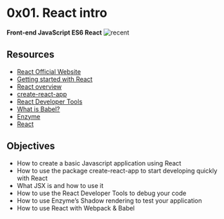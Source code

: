 # 0x01. React intro
**Front-end JavaScript ES6 React**
![recent](https://github.com/JO-YE/alx-react/assets/111038087/80a0e214-223d-4c32-8ee3-16e4209ee463)

## Resources

- [React Official Website](https://react.dev/)
- [Getting started with React](https://www.taniarascia.com/getting-started-with-react/)
- [React overview](https://react.dev/docs/getting-started.html)
- [create-react-app](https://github.com/facebook/create-react-app)
- [React Developer Tools](https://chrome.google.com/webstore/detail/react-developer-tools/fmkadmapgofadopljbjfkapdkoienihi)
- [What is Babel?](https://babeljs.io/docs/)
- [Enzyme](https://enzymejs.github.io/enzyme/docs/api/shallow.html)
- [React](https://www.w3schools.com/react/default.asp)

## Objectives

- How to create a basic Javascript application using React
- How to use the package create-react-app to start developing quickly with React
- What JSX is and how to use it
- How to use the React Developer Tools to debug your code
- How to use Enzyme’s Shadow rendering to test your application
- How to use React with Webpack & Babel
